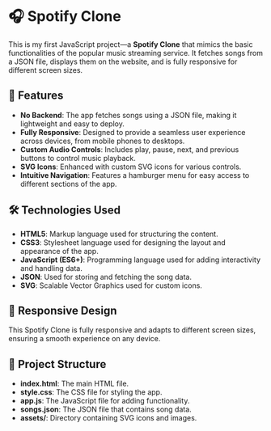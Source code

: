 # 🎧 Spotify Clone

This is my first JavaScript project—a **Spotify Clone** that mimics the basic functionalities of the popular music streaming service. It fetches songs from a JSON file, displays them on the website,
and is fully responsive for different screen sizes.

## 🚀 Features

- **No Backend**: The app fetches songs using a JSON file, making it lightweight and easy to deploy.
- **Fully Responsive**: Designed to provide a seamless user experience across devices, from mobile phones to desktops.
- **Custom Audio Controls**: Includes play, pause, next, and previous buttons to control music playback.
- **SVG Icons**: Enhanced with custom SVG icons for various controls.
- **Intuitive Navigation**: Features a hamburger menu for easy access to different sections of the app.

## 🛠️ Technologies Used

- **HTML5**: Markup language used for structuring the content.
- **CSS3**: Stylesheet language used for designing the layout and appearance of the app.
- **JavaScript (ES6+)**: Programming language used for adding interactivity and handling data.
- **JSON**: Used for storing and fetching the song data.
- **SVG**: Scalable Vector Graphics used for custom icons.

## 📱 Responsive Design

This Spotify Clone is fully responsive and adapts to different screen sizes, ensuring a smooth experience on any device.

## 📂 Project Structure

- **index.html**: The main HTML file.
- **style.css**: The CSS file for styling the app.
- **app.js**: The JavaScript file for adding functionality.
- **songs.json**: The JSON file that contains song data.
- **assets/**: Directory containing SVG icons and images.


